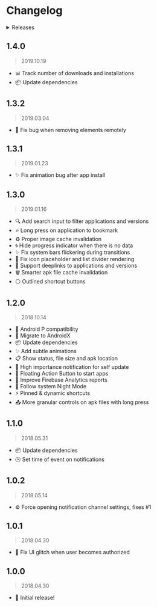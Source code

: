 # Changelog

<details><summary>Releases</summary>

<!-- MarkdownTOC -->

- [1.4.0](#140)
- [1.3.2](#132)
- [1.3.1](#131)
- [1.3.0](#130)
- [1.2.0](#120)
- [1.1.0](#110)
- [1.0.2](#102)
- [1.0.1](#101)
- [1.0.0](#100)

<!-- /MarkdownTOC -->
</details>

## 1.4.0
> 2019.10.19

- 📊 Track number of downloads and installations
- 📦 Update dependencies

## 1.3.2
> 2019.03.04

- 🐛 Fix bug when removing elements remotely

## 1.3.1
> 2019.01.23

- ✨ Fix animation bug after app install

## 1.3.0
> 2019.01.16

- 🔍 Add search input to filter applications and versions
- ⭐ Long press on application to bookmark
- ♻️ Proper image cache invalidation
- 🌀 Hide progress indicator when there is no data
- ✨ Fix system bars flickering during transitions 
- 💄 Fix icon placeholder and list divider rendering
- 🔗 Support deeplinks to applications and versions
- 🗑️ Smarter apk file cache invalidation
- ⚪ Outlined shortcut buttons

## 1.2.0
> 2018.10.14

- 🥧 Android P compatibility
- 🚀 Migrate to AndroidX
- 📦 Update dependencies
- ✨ Add subtle animations
- 📋 Show status, file size and apk location
- 🔔 High importance notification for self update
- 🔵 Floating Action Button to start apps
- 📡 Improve Firebase Analytics reports
- 🌃 Follow system Night Mode
- ⚡ Pinned & dynamic shortcuts
- 📤 More granular controls on apk files with long press

## 1.1.0
> 2018.05.31

- 📦 Update dependencies
- 🕒 Set time of event on notifications

## 1.0.2
> 2018.05.14

- ⚙️ Force opening notification channel settings, fixes #1

## 1.0.1
> 2018.04.30

- 🔄 Fix UI glitch when user becomes authorized

## 1.0.0
> 2018.04.30

- 🎺 Initial release!
